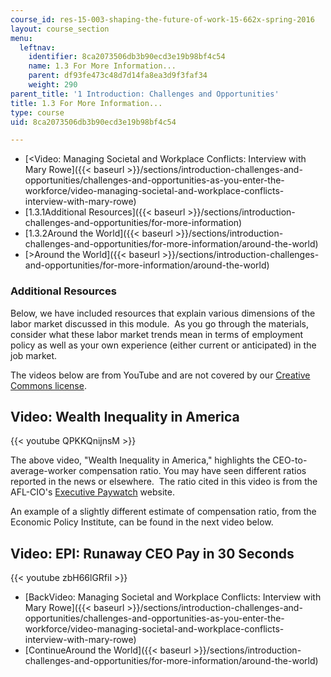 ```yaml
---
course_id: res-15-003-shaping-the-future-of-work-15-662x-spring-2016
layout: course_section
menu:
  leftnav:
    identifier: 8ca2073506db3b90ecd3e19b98bf4c54
    name: 1.3 For More Information...
    parent: df93fe473c48d7d14fa8ea3d9f3faf34
    weight: 290
parent_title: '1 Introduction: Challenges and Opportunities'
title: 1.3 For More Information...
type: course
uid: 8ca2073506db3b90ecd3e19b98bf4c54

---
```


*   [<Video: Managing Societal and Workplace Conflicts: Interview with Mary Rowe]({{< baseurl >}}/sections/introduction-challenges-and-opportunities/challenges-and-opportunities-as-you-enter-the-workforce/video-managing-societal-and-workplace-conflicts-interview-with-mary-rowe)
*   [1.3.1Additional Resources]({{< baseurl >}}/sections/introduction-challenges-and-opportunities/for-more-information)
*   [1.3.2Around the World]({{< baseurl >}}/sections/introduction-challenges-and-opportunities/for-more-information/around-the-world)
*   [\>Around the World]({{< baseurl >}}/sections/introduction-challenges-and-opportunities/for-more-information/around-the-world)

### Additional Resources

Below, we have included resources that explain various dimensions of the labor market discussed in this module.  As you go through the materials, consider what these labor market trends mean in terms of employment policy as well as your own experience (either current or anticipated) in the job market.

The videos below are from YouTube and are not covered by our [Creative Commons license](/terms/#cc).

Video: Wealth Inequality in America
-----------------------------------

{{< youtube QPKKQnijnsM >}}

The above video, "Wealth Inequality in America," highlights the CEO-to-average-worker compensation ratio. You may have seen different ratios reported in the news or elsewhere.  The ratio cited in this video is from the AFL-CIO's [Executive Paywatch](http://www.aflcio.org/Corporate-Watch/Paywatch-2014) website.

An example of a slightly different estimate of compensation ratio, from the Economic Policy Institute, can be found in the next video below.

Video: EPI: Runaway CEO Pay in 30 Seconds
-----------------------------------------

{{< youtube zbH66lGRfiI >}}

*   [BackVideo: Managing Societal and Workplace Conflicts: Interview with Mary Rowe]({{< baseurl >}}/sections/introduction-challenges-and-opportunities/challenges-and-opportunities-as-you-enter-the-workforce/video-managing-societal-and-workplace-conflicts-interview-with-mary-rowe)
*   [ContinueAround the World]({{< baseurl >}}/sections/introduction-challenges-and-opportunities/for-more-information/around-the-world)